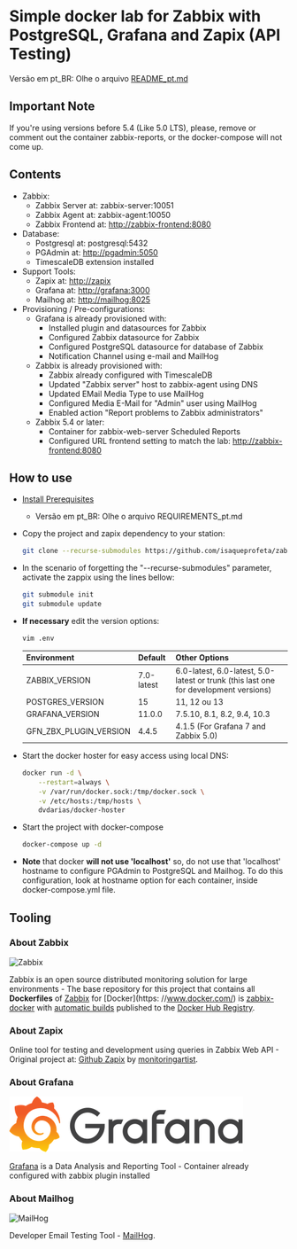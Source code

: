 # Simple docker lab for Zabbix with PostgreSQL, Grafana and Zapix (API Testing)

Versão em pt_BR: Olhe o arquivo [README_pt.md](./README_pt.md)

## Important Note

If you're using versions before 5.4 (Like 5.0 LTS), please, remove or comment out the container zabbix-reports, or the docker-compose will not come up.

## Contents

- Zabbix:
  - Zabbix Server at: zabbix-server:10051
  - Zabbix Agent at: zabbix-agent:10050
  - Zabbix Frontend at: [http://zabbix-frontend:8080](http://zabbix-frontend:8080)
- Database:
  - Postgresql at: postgresql:5432
  - PGAdmin at: [http://pgadmin:5050](http://pgadmin:5050)
  - TimescaleDB extension installed
- Support Tools:
  - Zapix at: [http://zapix](http://zap)
  - Grafana at: [http://grafana:3000](http://grafana:3000)
  - Mailhog at: [http://mailhog:8025](http://mailhog:8025)
- Provisioning / Pre-configurations:
  - Grafana is already provisioned with:
    - Installed plugin and datasources for Zabbix
    - Configured Zabbix datasource for Zabbix
    - Configured PostgreSQL datasource for database of Zabbix
    - Notification Channel using e-mail and MailHog
  - Zabbix is already provisioned with:
    - Zabbix already configured with TimescaleDB
    - Updated "Zabbix server" host to zabbix-agent using DNS
    - Updated EMail Media Type to use MailHog
    - Configured Media E-Mail for "Admin" user using MailHog
    - Enabled action "Report problems to Zabbix administrators"
  - Zabbix 5.4 or later:
    - Container for zabbix-web-server Scheduled Reports
    - Configured URL frontend setting to match the lab: [http://zabbix-frontend:8080](http://zabbix-frontend:8080)

## How to use

- [Install Prerequisites](./REQUIREMENTS.md)
  - Versão em pt_BR: Olhe o arquivo REQUIREMENTS_pt.md
- Copy the project and zapix dependency to your station:

  ```sh
  git clone --recurse-submodules https://github.com/isaqueprofeta/zabbix-lab.git
  ```

- In the scenario of forgetting the "--recurse-submodules" parameter, activate the zappix using the lines bellow:
  
  ```sh
  git submodule init
  git submodule update
  ```

- **If necessary** edit the version options:

  ```sh
  vim .env
  ```

  | Environment      | Default    | Other Options |
  | ---------------- | ---------- | ------------- |
  | ZABBIX_VERSION   | 7.0-latest | 6.0-latest, 6.0-latest, 5.0-latest or trunk (this last one for development versions)|
  | POSTGRES_VERSION | 15         | 11, 12 ou 13 |
  | GRAFANA_VERSION  | 11.0.0     | 7.5.10, 8.1, 8.2, 9.4, 10.3
  | GFN_ZBX_PLUGIN_VERSION | 4.4.5| 4.1.5 (For Grafana 7 and Zabbix 5.0) |

- Start the docker hoster for easy access using local DNS:

  ```sh
  docker run -d \
      --restart=always \
      -v /var/run/docker.sock:/tmp/docker.sock \
      -v /etc/hosts:/tmp/hosts \
      dvdarias/docker-hoster
  ```

- Start the project with docker-compose

  ```sh
  docker-compose up -d
  ```

- **Note** that docker **will not use 'localhost'** so, do not use that 'localhost' hostname to configure PGAdmin to PostgreSQL and Mailhog. To do this configuration, look at hostname option for each container, inside docker-compose.yml file.

## Tooling

### About Zabbix

![Zabbix](https://assets.zabbix.com/img/logo/zabbix_logo_500x131.png)

Zabbix is ​​an open source distributed monitoring solution for large environments - The base repository for this project that contains all **Dockerfiles** of [Zabbix](https://zabbix.com/) for [Docker](https: //www.docker.com/) is [zabbix-docker](https://github.com/zabbix/zabbix-docker) with [automatic builds](https://registry.hub.docker.com/u/zabbix/) published to the [Docker Hub Registry](https://registry.hub.docker.com/).

### About Zapix

Online tool for testing and development using queries in Zabbix Web API - Original project at: [Github Zapix](https://github.com/monitoringartist/zapix) by [monitoringartist](https://monitoringartist.com/).

### About Grafana

![Grafana](https://raw.githubusercontent.com/grafana/grafana/master/docs/logo-horizontal.png)

[Grafana](https://grafana.com) is a Data Analysis and Reporting Tool - Container already configured with zabbix plugin installed

### About Mailhog

![MailHog](https://raw.githubusercontent.com/mailhog/MailHog-UI/master/assets/images/hog.png)

Developer Email Testing Tool - [MailHog](https://github.com/mailhog/MailHog).

